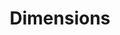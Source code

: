 ---
bigquery: https://console.cloud.google.com/bigquery?p=covid-19-dimensions-ai&page=table&d=data&t=publications
contributors: Digital Science, https://www.digital-science.com/
cost: Free for personal, non-commercial use.
description: Dimensions contains more than 100 million publications, ranging from
  articles published in scholarly journals, books and book chapters, to preprints
  and conference proceedings. All publications are contextualized with linked data
  sets, funding, publications, patents, clinical trials, and policy documents. You
  can also view associated categories, funders, institutions, and researcher profiles.
documentation: https://docs.dimensions.ai/bigquery/index.html
last_edit: Mon, 04 Apr 2022 19:04:00 GMT
location: https://www.dimensions.ai/products/free/
maintained_by: Digital Science, https://www.digital-science.com/
schema_fields: '[''current_assignee_countries'', ''original_assignee'', ''priority_date'',
  ''cited_by_ids'', ''foa_number'', ''open_access_categories_v2'', ''research_org_country_names'',
  ''date_normal'', ''granted_date'', ''type'', ''associated_publication_id'', ''citation_string'',
  ''funder_countries'', ''parent_id'', ''category_hrcs_rac'', ''category_hrcs_hc'',
  ''funder_org_acronyms'', ''filing_status'', ''date'', ''address'', ''associated_grant_ids'',
  ''source_id'', ''citations'', ''original_assignee_orgs'', ''jurisdiction'', ''family_id'',
  ''date_print'', ''funding_gbp'', ''research_org_countries'', ''brief_title'', ''current_assignee'',
  ''funder_org_countries'', ''journal_lists'', ''id'', ''repository_name'', ''original_title'',
  ''associated_publication_doi'', ''expiration_date'', ''registry'', ''funding_chf'',
  ''date_inserted'', ''links'', ''category_rcdc'', ''funding_eur'', ''proceedings_title'',
  ''supporting_grant_ids'', ''established'', ''family_count'', ''resulting_publication_doi'',
  ''language'', ''arxiv_id'', ''start_date'', ''start_year'', ''altmetrics'', ''funding_cad'',
  ''clinical_trial_ids'', ''funder_orgs'', ''metrics'', ''publication_ids'', ''pmcid'',
  ''repository_url'', ''research_org_city_names'', ''category_icrp_ct'', ''linkout'',
  ''end_year'', ''year'', ''associated_publication_pmid'', ''category_hra'', ''labels'',
  ''expiration_year'', ''assignee_orgs'', ''category_icrp_cso'', ''editors'', ''eisbn'',
  ''current_assignee_orgs'', ''subtitles'', ''funder_org_cities'', ''doi'', ''resulting_publication_ids'',
  ''aliases'', ''conditions'', ''conference'', ''types'', ''phase'', ''open_access_categories'',
  ''funding_jpy'', ''category_bra'', ''grant_number'', ''concepts'', ''original_abstract'',
  ''priority_year'', ''researcher_ids'', ''acronym'', ''created_date'', ''status'',
  ''original_assignee_countries'', ''funding_aud'', ''kind'', ''issue'', ''filing_date'',
  ''pages'', ''filing_year'', ''inventor_names'', ''authors'', ''gender'', ''book_series_title'',
  ''book_title'', ''email_address'', ''cpc'', ''interventions'', ''category_sdg'',
  ''research_org_cities'', ''funding_cny'', ''publication_date'', ''organisation_details'',
  ''funder_org_state_codes'', ''application_number'', ''ipcr'', ''granted_year'',
  ''abstract'', ''volume'', ''isbn'', ''citations_count'', ''funder_org'', ''mesh_headings'',
  ''funding_amount'', ''family_members_ids'', ''research_org_state_codes'', ''funding_nzd'',
  ''publisher'', ''date_online'', ''pmid'', ''relationships'', ''publication_year'',
  ''title'', ''funding_currency'', ''date_imported_gbq'', ''acronyms'', ''end_date'',
  ''legal_events'', ''description'', ''license'', ''journal'', ''categories'', ''embargo_date'',
  ''wikipedia_url'', ''external_ids'', ''research_org_state_names'', ''active_years'',
  ''associated_publication_arxiv_id'', ''repository_id'', ''name'', ''patent_ids'',
  ''funding_details'', ''assignee_countries'', ''reference_ids'', ''legal_status'',
  ''mesh_terms'', ''investigators'', ''category_for'', ''acknowledgements'', ''date_modified'',
  ''research_orgs'', ''funding_usd'', ''category_uoa'']'
shortname: dimensions
tags:
- scholarly literature
- patents
- funding
- clinical trials
- academic profiles
terms_of_use: 'Use of both the Dimensions COVID-19 dataset and full Dimensions dataset
  are subject to the Dimensions Terms of use: https://www.dimensions.ai/policies-terms-legal '
title: Dimensions
uuid: dcff88bd-fe6b-4fdb-8159-809bf9d7bc1c
---